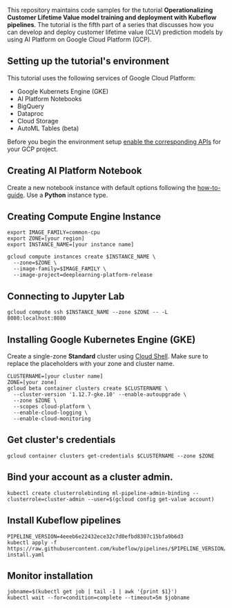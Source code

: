 This repository maintains code samples for the tutorial **Operationalizing Customer Lifetime Value model training and deployment with Kubeflow pipelines**. The tutorial is the fifth part of a series that discusses how you can develop and deploy customer lifetime value (CLV) prediction models by using AI Platform on Google Cloud Platform (GCP).


## Setting up the tutorial's environment
This tutorial uses the following services of Google Cloud Platform:
- Google Kubernets Engine (GKE)
- AI Platform Notebooks
- BigQuery
- Dataproc
- Cloud Storage
- AutoML Tables (beta)

Before you begin the environment setup [enable the corresponding APIs](https://cloud.google.com/apis/docs/enable-disable-apis) for your GCP project.

## Creating AI Platform Notebook
Create a new notebook instance with default options following the [how-to-guide](https://cloud.google.com/ml-engine/docs/notebooks/create-new). Use a **Python** instance type.

## Creating Compute Engine Instance
```
export IMAGE_FAMILY=common-cpu
export ZONE=[your region]
export INSTANCE_NAME=[your instance name]

gcloud compute instances create $INSTANCE_NAME \
  --zone=$ZONE \
  --image-family=$IMAGE_FAMILY \
  --image-project=deeplearning-platform-release
```

## Connecting to Jupyter Lab
```
gcloud compute ssh $INSTANCE_NAME --zone $ZONE -- -L 8080:localhost:8080
```

## Installing Google Kubernetes Engine (GKE)
Create a single-zone **Standard** cluster using [Cloud Shell](https://cloud.google.com/shell/).
Make sure to replace the placeholders with your zone and cluster name.
```
CLUSTERNAME=[your cluster name]
ZONE=[your zone]
gcloud beta container clusters create $CLUSTERNAME \
  --cluster-version '1.12.7-gke.10' --enable-autoupgrade \
  --zone $ZONE \
  --scopes cloud-platform \
  --enable-cloud-logging \
  --enable-cloud-monitoring 
```
## Get cluster's credentials
```
gcloud container clusters get-credentials $CLUSTERNAME --zone $ZONE
```

## Bind your account as a cluster admin.
```
kubectl create clusterrolebinding ml-pipeline-admin-binding --clusterrole=cluster-admin --user=$(gcloud config get-value account)
```


## Install Kubeflow pipelines

```
PIPELINE_VERSION=4eeeb6e22432ece32c7d0efbd8307c15bfa9b6d3
kubectl apply -f https://raw.githubusercontent.com/kubeflow/pipelines/$PIPELINE_VERSION/manifests/namespaced-install.yaml
```

## Monitor installation
```
jobname=$(kubectl get job | tail -1 | awk '{print $1}')
kubectl wait --for=condition=complete --timeout=5m $jobname
```


